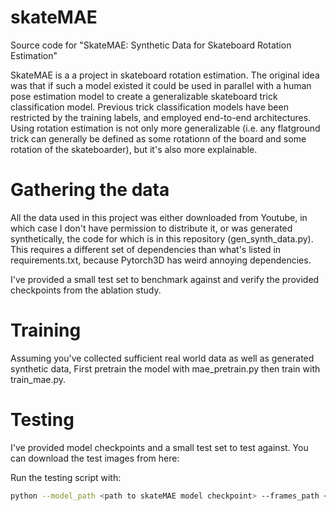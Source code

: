 # skateMAE

Source code for "SkateMAE: Synthetic Data for Skateboard Rotation Estimation"

SkateMAE is a a project in skateboard rotation estimation. The original idea
was that if such a model existed it could be used in parallel with a 
human pose estimation model to create a generalizable skateboard trick
classification model. Previous trick classification models have been restricted
by the training labels, and employed end-to-end architectures. Using rotation estimation
is not only more generalizable (i.e. any flatground trick can generally be defined
as some rotationn of the board and some rotation of the skateboarder), but it's also 
more explainable. 

# Gathering the data

All the data used in this project was either downloaded from Youtube, in which case I
don't have permission to distribute it, or was generated synthetically, the code for which 
is in this repository (gen_synth_data.py). This requires a different set of dependencies than what's 
listed in requirements.txt, because Pytorch3D has weird annoying dependencies. 

I've provided a small test set to benchmark against and verify
the provided checkpoints from the ablation study.

# Training

Assuming you've collected sufficient real world data as well as generated synthetic data,
First pretrain the model with mae_pretrain.py then train with train_mae.py.

# Testing

I've provided model checkpoints and a small test set to test against. You can download the test images from
here:

Run the testing script with:

```bash
python --model_path <path to skateMAE model checkpoint> --frames_path <path to directory of test images> --poses_path <path to csv file containing rotation labels>
```